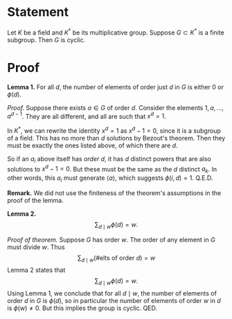 # Statement
Let $K$ be a field and $K^\ast$ be its multiplicative group. Suppose $G\subset K^\ast$ is a finite subgroup. Then $G$ is cyclic.

# Proof
**Lemma 1.** For all $d$, the number of elements of order just $d$ in $G$ is either 0 or $\phi(d)$.

_Proof._ Suppose there exists $a\in G$ of order $d$. Consider the elements $1, a,\dots, a^{d-1}$. They are all different, and all are such that $x^d=1$.

In $K^\ast$, we can rewrite the identity $x^d=1$ as $x^d-1=0$, since it is a subgroup of a field. This has no more than $d$ solutions by Bezout's theorem. Then they must be exactly the ones listed above, of which there are $d$. 

So if an $a_i$ above itself has _order_ $d$, it has $d$ distinct powers that are also solutions to $x^d-1=0$. But these must be the same as the $d$ distinct $a_k$. In other words, this $a_i$ must generate $\langle a\rangle$, which suggests $\phi(i,d)=1$. Q.E.D.

**Remark.** We did not use the finiteness of the theorem's assumptions in the proof of the lemma.

**Lemma 2.** 
$$
\sum_{d\mid w}\phi(d)=w.
$$

_Proof of theorem._ Suppose $G$ has order $w$. The order of any element in $G$ must divide $w$. Thus
$$
\sum_{d\mid w}(\# \text{elts of order } d)=w
$$
Lemma 2 states that
$$
\sum_{d\mid w}\phi(d)=w.
$$
Using Lemma 1, we conclude that for all $d\mid w$, the number of elements of order $d$ in $G$ is $\phi(d)$, so in particular the number of elements of order $w$ in $d$ is $\phi(w)\neq 0$. But this implies the group is cyclic. QED. 
